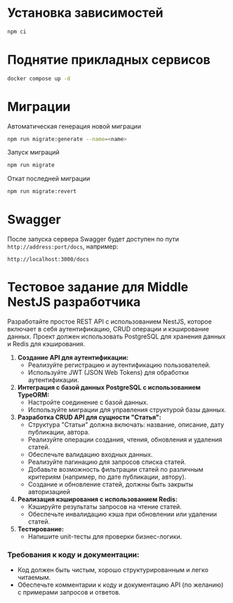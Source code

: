 # Установка зависимостей
```bash
npm ci
```

# Поднятие прикладных сервисов
```bash
docker compose up -d
```

# Миграции
Автоматическая генерация новой миграции 
```bash
npm run migrate:generate --name=<name>
```

Запуск миграций
```bash
npm run migrate
```

Откат последней миграции
```bash
npm run migrate:revert
```

# Swagger
После запуска сервера Swagger будет доступен по пути `http://address:port/docs`, например:
```
http://localhost:3000/docs
```

# **Тестовое задание для Middle NestJS разработчика**

Разработайте простое REST API с использованием NestJS, которое включает в себя аутентификацию, CRUD операции и кэширование данных. Проект должен использовать PostgreSQL для хранения данных и Redis для кэширования.

1. **Создание API для аутентификации:**
    - Реализуйте регистрацию и аутентификацию пользователей.
    - Используйте JWT (JSON Web Tokens) для обработки аутентификации.
2. **Интеграция с базой данных PostgreSQL с использованием TypeORM:**
    - Настройте соединение с базой данных.
    - Используйте миграции для управления структурой базы данных.
3. **Разработка CRUD API для сущности "Статья":**
    - Структура "Статьи" должна включать: название, описание, дату публикации, автора.
    - Реализуйте операции создания, чтения, обновления и удаления статей.
    - Обеспечьте валидацию входных данных.
    - Реализуйте пагинацию для запросов списка статей.
    - Добавьте возможность фильтрации статей по различным критериям (например, по дате публикации, автору).
    - Создание и обновление статей, должны быть закрыты авторизацией
4. **Реализация кэширования с использованием Redis:**
    - Кэшируйте результаты запросов на чтение статей.
    - Обеспечьте инвалидацию кэша при обновлении или удалении статей.
5. **Тестирование:**
    - Напишите unit-тесты для проверки бизнес-логики.

### Требования к коду и документации:

- Код должен быть чистым, хорошо структурированным и легко читаемым.
- Обеспечьте комментарии к коду и документацию API (по желанию) с примерами запросов и ответов.
